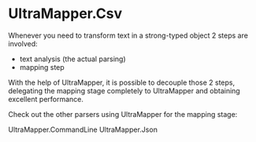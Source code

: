# UltraMapper.Csv

Whenever you need to transform text in a strong-typed object 2 steps are involved:
- text analysis (the actual parsing)
- mapping step 
  
With the help of UltraMapper, it is possible to decouple those 2 steps,
delegating the mapping stage completely to UltraMapper and obtaining excellent performance.

Check out the other parsers using UltraMapper for the mapping stage:

UltraMapper.CommandLine
UltraMapper.Json


